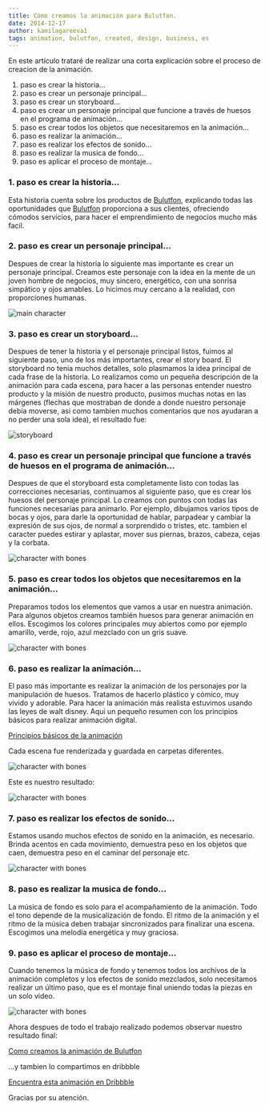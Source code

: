 ```yaml
---
title: Cómo creamos la animación para Bulutfon.
date: 2014-12-17
author: kamilagareeva1
tags: animation, bulutfon, created, design, business, es
---
```


En este artículo trataré de realizar una corta explicación sobre el proceso de creacion de la animación.

1. paso es crear la historia...
2. paso es crear un personaje principal...
3. paso es crear un storyboard...
4. paso es crear un personaje principal que funcione a través de huesos en el programa de animación...
5. paso es crear todos los objetos que necesitaremos en la animación...
6. paso es realizar la animación...
7. paso es realizar los efectos de sonido...
8. paso es realizar la musica de fondo...
9. paso es aplicar el proceso de montaje...


### 1. paso es crear la historia...

Esta historia cuenta sobre los productos de [Bulutfon](https://www.bulutfon.com/?ref=1), explicando todas las oportunidades que [Bulutfon](https://www.bulutfon.com/?ref=1) proporciona a sus clientes, ofreciendo cómodos servicios, para hacer el emprendimiento de negocios mucho más facil.

### 2. paso es crear un personaje principal...

Despues de crear la historia lo siguiente mas importante es crear un personaje principal. Creamos este personaje con la idea en la mente de un joven hombre de negocios, muy sincero, energético, con una sonrisa simpático y ojos amables. Lo hicimos muy cercano a la realidad, con proporciones humanas.

![main character](../assets/images/articles/2014-12-17-how-we-created-bulutfon-animation/character.jpg)

### 3. paso es crear un storyboard...

Despues de tener la historia y el personaje principal listos, fuimos al siguiente paso, uno de los más importantes, crear el story board. El storyboard no tenia muchos detalles, solo plasmamos la idea principal de cada frase de la historia. Lo realizamos como un pequeña descripción de la animación para cada escena, para hacer a las personas entender nuestro producto y la misión de nuestro producto, pusimos muchas notas en las márgenes (flechas que mostraban de donde a donde nuestro personaje debía moverse, asi como tambien muchos comentarios que nos ayudaran a no perder una sola idea), el resultado fue:

![storyboard](../assets/images/articles/2014-12-17-how-we-created-bulutfon-animation/storyboard.jpg)

### 4. paso es crear un personaje principal que funcione a través de huesos en el programa de animación...

Despues de que el storyboard esta completamente listo con todas las correcciones necesarias, continuamos al siguiente paso, que es crear los huesos del personaje principal. Lo creamos con puntos con todas las funciones necesarias para animarlo. Por ejemplo, dibujamos varios tipos de bocas y ojos, para darle la oportunidad de hablar, parpadear y cambiar la expresión de sus ojos, de normal a sorprendido o tristes, etc. tambien el caracter puedes estirar y aplastar, mover sus piernas, brazos, cabeza, cejas y la corbata.

![character with bones](../assets/images/articles/2014-12-17-how-we-created-bulutfon-animation/bones.JPG)


### 5. paso es crear todos los objetos que necesitaremos en la animación...

Preparamos todos los elementos que vamos a usar en nuestra animación. Para algunos objetos creamos también huesos para generar animación en ellos. Escogimos los colores principales muy abiertos como por ejemplo amarillo, verde, rojo, azul mezclado con un gris suave.

![character with bones](../assets/images/articles/2014-12-17-how-we-created-bulutfon-animation/objects.JPG)

### 6. paso es realizar la animación...

El paso más importante es realizar la animación de los personajes por la manipulación de huesos. Tratamos de hacerlo plástico y cómico, muy vivido y adorable. Para hacer la animación más realista estuvimos usando las leyes de walt disney.
Aqui un pequeño resumen con los principios básicos para realizar animación digital.

 [Principios básicos de la animación](http://www.youtube.com/watch?v=l-KtwW6eptM )

Cada escena fue renderizada y guardada en carpetas diferentes.

![character with bones](../assets/images/articles/2014-12-17-how-we-created-bulutfon-animation/timeline.jpg)

Este es nuestro resultado:

![character with bones](../assets/images/articles/2014-12-17-how-we-created-bulutfon-animation/story.jpg)

### 7. paso es realizar los efectos de sonido...

Estamos usando muchos efectos de sonido en la animación, es necesario. Brinda acentos en cada movimiento, demuestra peso en los objetos que caen, demuestra peso en el caminar del personaje etc.

![character with bones](/assets/images/articles/2014-12-17-how-we-created-bulutfon-animation/voice.jpg)

### 8. paso es realizar la musica de fondo...

La música de fondo es solo para el acompañamiento de la animación. Todo el tono depende de la musicalización de fondo. El ritmo de la animación y el ritmo de la música deben trabajar sincronizados para finalizar una escena. Escogimos una melodía energética y muy graciosa.

### 9. paso es aplicar el proceso de montaje...

Cuando tenemos la música de fondo y tenemos todos los archivos de la animación completos y los efectos de sonido mezclados, solo necesitamos realizar un último paso, que es el montaje final uniendo todas la piezas en un solo video.

![character with bones](/assets/images/articles/2014-12-17-how-we-created-bulutfon-animation/merge.jpg)

Ahora despues de todo el trabajo realizado podemos observar nuestro resultado final:

[Como creamos la animación de Bulutfon](http://vimeo.com/102756655)

...y tambien lo compartimos en dribbble

[Encuentra esta animación en Dribbble](https://dribbble.com/shots/1676198-Bulutfon-Animation)

Gracias por su atención.